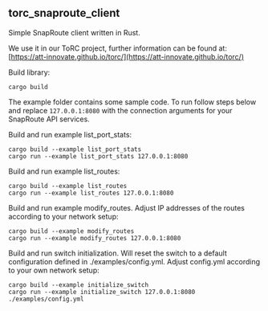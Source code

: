 ## torc_snaproute_client 

Simple SnapRoute client written in Rust.

We use it in our ToRC project, further information can be found at: [https://att-innovate.github.io/torc/](https://att-innovate.github.io/torc/) 

Build library:

	cargo build

The example folder contains some sample code.
To run follow steps below and replace `127.0.0.1:8080` with the connection arguments for your SnapRoute API services.

Build and run example list_port_stats:
	
	cargo build --example list_port_stats
	cargo run --example list_port_stats 127.0.0.1:8080

Build and run example list_routes:
	
	cargo build --example list_routes
	cargo run --example list_routes 127.0.0.1:8080

Build and run example modify_routes. Adjust IP addresses of the routes according to your network setup:
	
	cargo build --example modify_routes
	cargo run --example modify_routes 127.0.0.1:8080

Build and run switch initialization.
Will reset the switch to a default configuration defined in ./examples/config.yml. Adjust config.yml according to your own network setup:
	
	cargo build --example initialize_switch
	cargo run --example initialize_switch 127.0.0.1:8080 ./examples/config.yml
